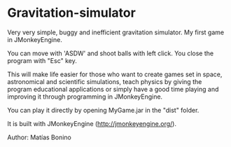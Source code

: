 # Gravitation-simulator
Very very simple, buggy and inefficient gravitation simulator. My first game in JMonkeyEngine.

You can move with 'ASDW' and shoot balls with left click. You close the program with "Esc" key.

This will make life easier for those who want to create games set in space, astronomical and scientific simulations, teach physics by giving the program educational applications or simply have a good time playing and improving it through programming in JMonkeyEngine.

You can play it directly by opening MyGame.jar in the "dist" folder.

It is built with JMonkeyEngine (http://jmonkeyengine.org/).

Author: Matías Bonino
